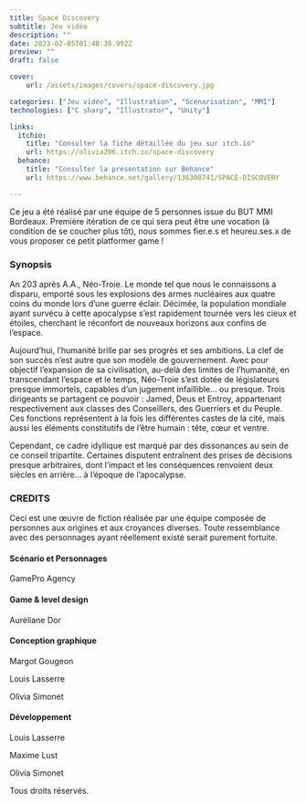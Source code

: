 ```yaml
---
title: Space Discovery
subtitle: Jeu vidéo
description: ""
date: 2023-02-05T01:48:38.992Z
preview: ""
draft: false

cover:
    url: /assets/images/covers/space-discovery.jpg

categories: ["Jeu vidéo", "Illustration", "Scénarisation", "MMI"]
technologies: ["C sharp", "Illustrator", "Unity"]

links:
  itchio:
    title: "Consulter la fiche détaillée du jeu sur itch.io"
    url: https://olivia206.itch.io/space-discovery
  behance:
    title: "Consulter la présentation sur Behance"
    url: https://www.behance.net/gallery/136308741/SPACE-DISCOVERY

---
```

Ce jeu a été réalisé par une équipe de 5 personnes issue du BUT MMI Bordeaux. Première itération de ce qui sera peut être une vocation (à condition de se coucher plus tôt), nous sommes fier.e.s et heureu.ses.x de vous proposer ce petit platformer game !

### Synopsis

An 203 après A.A., Néo-Troie. Le monde tel que nous le connaissons a disparu, emporté sous les explosions des armes nucléaires aux quatre coins du monde lors d’une guerre éclair. Décimée, la population mondiale ayant survécu à cette apocalypse s’est rapidement tournée vers les cieux et étoiles, cherchant le réconfort de nouveaux horizons aux confins de l’espace.

Aujourd’hui, l’humanité brille par ses progrès et ses ambitions. La clef de son succès n’est autre que son modèle de gouvernement. Avec pour objectif l’expansion de sa civilisation, au-delà des limites de l’humanité, en transcendant l’espace et le temps, Néo-Troie s’est dotée de législateurs presque immortels, capables d’un jugement infaillible… ou presque. Trois dirigeants se partagent ce pouvoir : Jamed, Deus et Entroy, appartenant respectivement aux classes des Conseillers, des Guerriers et du Peuple. Ces fonctions représentent à la fois les différentes castes de la cité, mais aussi les éléments constitutifs de l’être humain : tête, cœur et ventre.

Cependant, ce cadre idyllique est marqué par des dissonances au sein de ce conseil tripartite. Certaines disputent entraînent des prises de décisions presque arbitraires, dont l’impact et les conséquences renvoient deux siècles en arrière… à l’époque de l’apocalypse.


### CREDITS

Ceci est une œuvre de fiction réalisée par une équipe composée de personnes aux origines et aux croyances diverses. Toute ressemblance avec des personnages ayant réellement existé serait purement fortuite.

#### Scénario et Personnages

GamePro Agency

#### Game & level design

Auréliane Dor

#### Conception graphique

Margot Gougeon

Louis Lasserre

Olivia Simonet

#### Développement

Louis Lasserre

Maxime Lust

Olivia Simonet

Tous droits réservés.